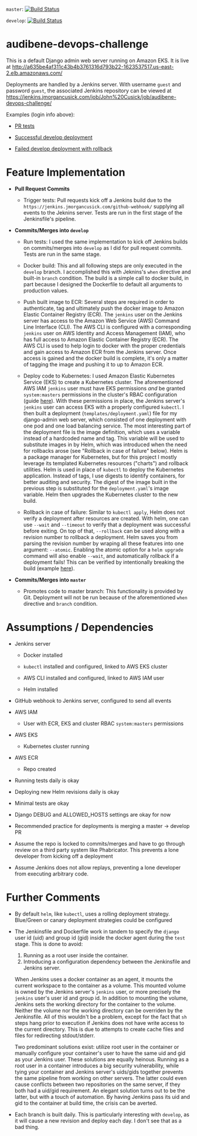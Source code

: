 ```master```: [![Build Status](https://jenkins.jmorgancusick.com/buildStatus/icon?job=John+Cusick%2Faudibene-devops-challenge%2Fmaster)](https://jenkins.jmorgancusick.com/job/John%20Cusick/job/audibene-devops-challenge/job/master/)

```develop```: [![Build Status](https://jenkins.jmorgancusick.com/buildStatus/icon?job=John+Cusick%2Faudibene-devops-challenge%2Fdevelop)](https://jenkins.jmorgancusick.com/job/John%20Cusick/job/audibene-devops-challenge/job/develop/)

# audibene-devops-challenge

This is a default Django admin web server running on Amazon EKS. It is live at http://a635be4af311c43b4b3761316d793b22-1623537517.us-east-2.elb.amazonaws.com/

Deployments are handled by a Jenkins server. With username ```guest``` and password ```guest```, the associated Jenkins repository can be viewed at https://jenkins.jmorgancusick.com/job/John%20Cusick/job/audibene-devops-challenge/

Examples (login info above):

* [PR tests](https://jenkins.jmorgancusick.com/job/John%20Cusick/job/audibene-devops-challenge/job/PR-15/)
    
* [Successful develop deployment](https://jenkins.jmorgancusick.com/job/John%20Cusick/job/audibene-devops-challenge/job/develop/30/console)
    
* [Failed develop deployment with rollback](https://jenkins.jmorgancusick.com/job/John%20Cusick/job/audibene-devops-challenge/job/develop/27/console)

# Feature Implementation

* **Pull Request Commits**

    * Trigger tests: Pull requests kick off a Jenkins build due to the ```https://jenkins.jmorgancusick.com/github-webhook/``` supplying all events to the Jeknins server. Tests are run in the first stage of the Jenkinsfile's pipeline.
    
* **Commits/Merges into ```develop```**

    * Run tests: I used the same implementation to kick off Jenkins builds on commits/merges into ```develop``` as I did for pull request commits. Tests are run in the same stage.
    
    * Docker build: This and all following steps are only executed in the ```develop``` branch. I accomplished this with Jeknins's ```when``` directive and built-in ```branch``` condition. The build is a simple call to docker build, in part because I designed the Dockerfile to default all arguments to production values.
    
    * Push built image to ECR: Several steps are required in order to authenticate, tag and ultimately push the docker image to Amazon Elastic Container Registry (ECR). The ```jenkins``` user on the Jenkins server has access to the Amazon Web Service (AWS) Command Line Interface (CLI). The AWS CLI is configured with a corresponding ```jenkins``` user on AWS Identity and Access Management (IAM), who has full access to Amazon Elastic Container Registry (ECR). The AWS CLI is used to help login to docker with the proper credentials and gain access to Amazon ECR from the Jenkins server. Once access is gained and the docker build is complete, it's only a matter of tagging the image and pushing it to up to Amazon ECR.
    
    * Deploy code to Kubernetes: I used Amazon Elastic Kubernetes Service (EKS) to create a Kubernetes cluster. The aforementioned AWS IAM ```jenkins``` user must have EKS permissions *and* be granted ```system:masters``` permissions in the cluster's RBAC configuration (guide [here](https://docs.aws.amazon.com/eks/latest/userguide/add-user-role.html)). With these permissions in place, the Jenkins server's ```jenkins``` user can access EKS with a properly configured ```kubectl```. I then built a deployment (```templates/deployment.yaml```) file for my django-admin web server, which consisted of one deployment with one pod and one load balancing service. The most interesting part of the deployment file is the image definition, which uses a variable instead of a hardcoded name and tag. This variable will be used to substitute images in by Helm, which was introduced when the need for rollbacks arose (see "Rollback in case of failure" below). Helm is a package manager for Kubernetes, but for this project I mostly leverage its templated Kubernetes resources ("charts") and rollback utilities. Helm is used in place of ```kubectl``` to deploy the Kubernetes application. Instead of tags, I use digests to identify containers, for better auditing and security. The digest of the image built in the previous step is substituted for the ```deployment.yaml```'s image variable. Helm then upgrades the Kubernetes cluster to the new build.
    
    * Rollback in case of failure: Similar to ```kubectl apply```, Helm does not verify a deployment after resources are created. With helm, one can use ```--wait``` and ```--timeout``` to verify that a deployment was successful before exiting. On top of that, ```--rollback``` can be used along with a revision number to rollback a deployment. Helm saves you from parsing the revision number by wraping all these features into one argument: ```--atomic```. Enabling the atomic option for a ```helm upgrade``` command will also enable ```--wait```, and automatically rollback if a deployment fails! This can be verified by intentionally breaking the build (example [here](https://jenkins.jmorgancusick.com/job/John%20Cusick/job/audibene-devops-challenge/job/develop/27/console)).

* **Commits/Merges into ```master```**

    * Promotes code to master branch: This functionality is provided by Git. Deployment will not be run because of the aforementioned ```when``` directive and ```branch``` condition.


# Assumptions / Dependencies

* Jenkins server

  * Docker installed

  * ```kubectl``` installed and configured, linked to AWS EKS cluster
  
  * AWS CLI installed and configured, linked to AWS IAM user
  
  * Helm installed

* GitHub webhook to Jenkins server, configured to send all events

* AWS IAM

  * User with ECR, EKS and cluster RBAC ```system:masters``` permissions
  
* AWS EKS

  * Kubernetes cluster running
  
* AWS ECR

  * Repo created
  
* Running tests daily is okay

* Deploying new Helm revisions daily is okay

* Minimal tests are okay

* Django DEBUG and ALLOWED_HOSTS settings are okay for now

* Recommended practice for deployments is merging a master -> develop PR

* Assume the repo is locked to commits/merges and have to go through review on a third party system like Phabricator. This prevents a lone developer from kicking off a deployment

* Assume Jenkins does not allow replays, preventing a lone developer from executing arbitrary code.

# Further Comments

* By default ```helm```, like ```kubectl```, uses a rolling deployment strategy. Blue/Green or canary deployment strategies could be configured

* The Jenkinsfile and Dockerfile work in tandem to specify the ```django``` user id (uid) and group id (gid) inside the docker agent during the ```test``` stage. This is done to avoid:

   1. Running as a root user inside the container. 
   2. Introducing a configuration dependency between the Jenkinsfile and Jenkins server.
   
   When Jenkins uses a docker container as an agent, it mounts the current workspace to the container as a volume. This mounted volume is owned by the Jenkins server's ```jenkins``` user, or more precisely the ```jenkins``` user's user id and group id. In addition to mounting the volume, Jenkins sets the working directory for the container to the volume. Neither the volume nor the working directory can be overriden by the Jenkinsfile. All of this wouldn't be a problem, except for the fact that ```sh``` steps hang prior to execution if Jenkins does not have write access to the current directory. This is due to attempts to create cache files and files for redirecting stdout/stderr.
   
   Two predominant solutions exist: utilize root user in the container or manually configure your container's user to have the same uid and gid as your Jenkins user. These solutions are equally heinous. Running as a root user in a container introduces a big security vulnerability, while tying your container and Jenkins server's uids/gids together prevents the same pipeline from working on other servers. The latter could even cause conflicts between two repositories on the same server, if they both had a uid/gid requirement. An elegant solution turns out to be the latter, but with a touch of automation. By having Jenkins pass its uid and gid to the container at build time, the crisis can be averted.
   
* Each branch is built daily. This is particularly interesting with ```develop```, as it will cause a new revision and deploy each day. I don't see that as a bad thing.
